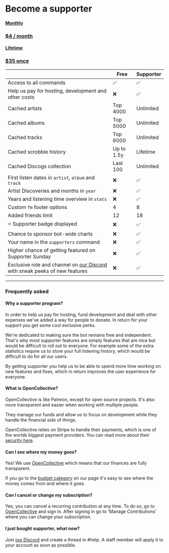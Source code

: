 # Become a supporter

<div>
<a href="https://opencollective.com/fmbot/contribute/fmbot-monthly-supporter-45504/checkout?interval=month&amount=4" class="md-button md-button--primary getsupporter-button"> 
  <h4>Monthly</h3>
  <h3>$4 / month</h2>
</a>

<h4 class="getsupporter-text"></h4>

<a href="https://opencollective.com/fmbot/contribute/fmbot-lifetime-supporter-25651/checkout?amount=35" class="md-button md-button--primary getsupporter-button"> 
  <h4>Lifetime</h3>
  <h3>$35 once</h2>
</a>
</div>

|             | Free        | Supporter |
| ----------- | ----------- |----------- |
| Access to all commands     | ✅  | ✅ |
| Help us pay for hosting, development and other costs  | ❌  | ✅ |
| Cached artists | Top 4000 | Unlimited |
| Cached albums | Top 5000 | Unlimited |
| Cached tracks | Top 6000 | Unlimited |
| Cached scrobble history | Up to 1.5y | Lifetime |
| Cached Discogs collection | Last 100 | Unlimited |
| First listen dates in `artist`, `album` and `track` | ❌ | ✅ |
| Artist Discoveries and months in `year` | ❌ | ✅ |
| Years and listening time overview in `stats` | ❌ | ✅ |
| Custom `fm` footer options | 4 | 8 |
| Added friends limit | 12 | 18 |
| ⭐ Supporter badge displayed | ❌ | ✅ |
| Chance to sponsor bot-wide charts | ❌ | ✅ |
| Your name in the `supporters` command | ❌ | ✅ |
| Higher chance of getting featured on Supporter Sunday | ❌ | ✅ |
| Exclusive role and channel on [our Discord](https://discord.gg/6y3jJjtDqK) with sneak peeks of new features | ❌ | ✅ |

<hr>

### Frequently asked


#### Why a supporter program?

In order to help us pay for hosting, fund development and deal with other expenses we've added a way for people to donate. In return for your support you get some cool exclusive perks.

We're dedicated to making sure the bot remains free and independent. That's why most supporter features are simply features that are nice but would be difficult to roll out to everyone. For example some of the extra statistics require us to store your full listening history, which would be difficult to do for all our users.

By getting supporter you help us to be able to spend more time working on new features and fixes, which in return improves the user experience for everyone.

#### What is OpenCollective?

OpenCollective is like Patreon, except for open source projects. It's also more transparent and easier when working with multiple people.

They manage our funds and allow us to focus on development while they handle the financial side of things.

OpenCollective relies on Stripe to handle their payments, which is one of the worlds biggest payment providers. You can read more about their [security here](https://docs.opencollective.com/help/product/security).

#### Can I see where my money goes?

Yes! We use [OpenCollective](https://opencollective.com/fmbot) which means that our finances are fully transparent.

If you go to the [budget category](https://opencollective.com/fmbot#category-BUDGET) on our page it's easy to see where the money comes from and where it goes.

#### Can I cancel or change my subscription?

Yes, you can cancel a recurring contribution at any time. To do so, go to [OpenCollective](https://opencollective.com/) and sign in. After signing in go to 'Manage Contributions' where you can change your subscription.

#### I just bought supporter, what now?

Join [our Discord](https://discord.gg/6y3jJjtDqK) and create a thread in #help. A staff member will apply it to your account as soon as possible.